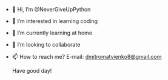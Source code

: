 - 👋 Hi, I’m @NeverGiveUpPython
- 👀 I’m interested in learning coding
- 🌱 I’m currently learning at home
- 💞️ I’m looking to collaborate
- 📫 How to reach me? E-mail: dmitromatvienko8@gmail.com

  Have good day!

<!---
NeverGiveUpPython/NeverGiveUpPython is a ✨ special ✨ repository because its `README.md` (this file) appears on your GitHub profile.
You can click the Preview link to take a look at your changes.
--->
